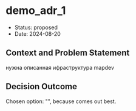 # demo_adr_1

* Status: proposed
* Date: 2024-08-20

## Context and Problem Statement

нужна  описанная  ифраструктура mapdev

## Decision Outcome

Chosen option: "", because comes out best.
